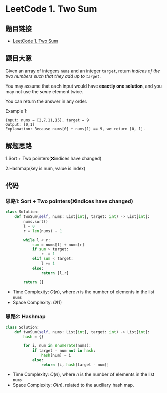 # LeetCode 1. Two Sum
## 题目链接
* [LeetCode 1. Two Sum](https://leetcode.cn/problems/two-sum/description/?envType=study-plan-v2&envId=top-100-liked)

## 题目大意
Given an array of integers `nums` and an integer `target`, return *indices of the two numbers such that they add up to `target`*.

You may assume that each input would have **exactly one solution**, and you may not use the *same* element twice.

You can return the answer in any order.

Example 1:
```
Input: nums = [2,7,11,15], target = 9
Output: [0,1]
Explanation: Because nums[0] + nums[1] == 9, we return [0, 1].
```

## 解题思路
1.Sort + Two pointers(❌indices have changed)

2.Hashmap(key is num, value is index)

## 代码
### 思路1: Sort + Two pointers(❌indices have changed)
```python
class Solution:
    def twoSum(self, nums: List[int], target: int) -> List[int]:
        nums.sort()
        l = 0
        r = len(nums) - 1

        while l < r:
            sum = nums[l] + nums[r]
            if sum > target:
                r -= 1
            elif sum < target:
                l += 1
            else:
                return [l,r]

        return []

```
* Time Complexity: $O(n)$, where $n$ is the number of elements in the list `nums`
* Space Complexity: $O(1)$

### 思路2: Hashmap
```python
class Solution:
    def twoSum(self, nums: List[int], target: int) -> List[int]:
        hash = {}

        for i, num in enumerate(nums):
            if target - num not in hash:
                hash[num] = i
            else:
                return [i, hash[target - num]]
```
* Time Complexity: $O(n)$, where $n$ is the number of elements in the list `nums`
* Space Complexity: $O(n)$, related to the auxiliary hash map.